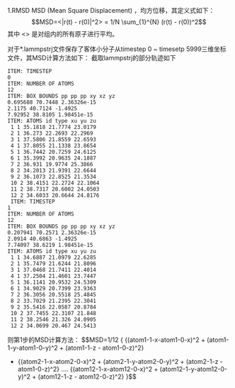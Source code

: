 1.RMSD 
MSD (Mean Square Displacement) ，均方位移，其定义式如下：  
$$MSD=<|r(t) - r(0)|^2> = 1/N \sum_{1}^{N} (r(t) - r(0))^2$$
其中 <> 是对组内的所有原子进行平均。

对于*.lammpstrj文件保存了客体小分子从timestep 0 ~ timesetp 5999三维坐标文件，其MSD计算方法如下：
截取lammpstrj的部分轨迹如下
```
ITEM: TIMESTEP
0
ITEM: NUMBER OF ATOMS
12
ITEM: BOX BOUNDS pp pp pp xy xz yz
0.695688 70.7448 2.36326e-15
2.1175 40.7124 -1.4925
7.92952 38.8105 1.98451e-15
ITEM: ATOMS id type xu yu zu
 1 1 35.1818 21.7774 23.0179
 2 1 36.273 22.2693 22.2969
 3 1 37.5806 21.8559 22.6593
 4 1 37.8055 21.1338 23.8654
 5 1 36.7442 20.7259 24.6125
 6 1 35.3992 20.9635 24.1887
 7 2 36.931 19.9774 25.3866
 8 2 34.2013 21.9391 22.6644
 9 2 36.1073 22.8525 21.3534
 10 2 38.4151 22.2724 22.1064
 11 2 38.7317 20.6002 24.0503
 12 2 34.6033 20.6644 24.8176
 ITEM: TIMESTEP
1
ITEM: NUMBER OF ATOMS
12
ITEM: BOX BOUNDS pp pp pp xy xz yz
0.207941 70.2571 2.36326e-15
2.0914 40.6863 -1.4925
7.74097 38.6219 1.98451e-15
ITEM: ATOMS id type xu yu zu
 1 1 34.6887 21.0979 22.6285
 2 1 35.7479 21.6244 21.8096
 3 1 37.0468 21.7411 22.4014
 4 1 37.2504 21.4601 23.7447
 5 1 36.1141 20.9532 24.5309
 6 1 34.9029 20.7399 23.9363
 7 2 36.3056 20.5518 25.4845
 8 2 33.7029 21.2395 22.3041
 9 2 35.5416 22.0587 20.8784
 10 2 37.7455 22.3107 21.848
 11 2 38.2546 21.326 24.0905
 12 2 34.0699 20.467 24.5413
```
则第1步的MSD计算方法：
$$MSD=1/12 { {(atom1-1-x-atom1-0-x)^2 + (atom1-1-y-atom1-0-y)^2 + (atom1-1-z - atom1-0-z)^2} 
+ {(atom2-1-x-atom2-0-x)^2 + (atom2-1-y-atom2-0-y)^2 + (atom2-1-z - atom1-0-z)^2}
.... 
{(atom12-1-x-atom12-0-x)^2 + (atom12-1-y-atom12-0-y)^2 + (atom12-1-z - atom12-0-z)^2} }$$
